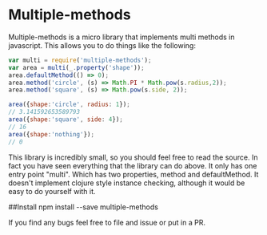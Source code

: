 # Multiple-methods

Multiple-methods is a micro library that implements multi methods in javascript. This allows you to do things like the following:

```javascript
var multi = require('multiple-methods');
var area = multi(_.property('shape'));
area.defaultMethod(() => 0);
area.method('circle', (s) => Math.PI * Math.pow(s.radius,2));
area.method('square', (s) => Math.pow(s.side, 2));

area({shape:'circle', radius: 1});
// 3.141592653589793
area({shape:'square', side: 4});
// 16
area({shape:'nothing'});
// 0
```

This library is incredibly small, so you should feel free to read the source. In fact you have seen everything that the library can do above. It only has one entry point "multi". Which has two properties, method and defaultMethod. It doesn't implement clojure style instance checking, although it would be easy to do yourself with it.

##Install
    npm install --save multiple-methods

If you find any bugs feel free to file and issue or put in a PR.